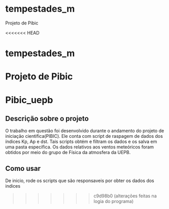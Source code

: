 # tempestades_m
Projeto de Pibic

<<<<<<< HEAD
# tempestades_m
Projeto de Pibic
=======
# Pibic_uepb

## Descrição sobre o projeto


O trabalho em questão foi desenvolvido durante o andamento do projeto de iniciação cientifica(PIBIC). Ele conta com script de raspagem de dados dos índices Kp, Ap e dst. Tais scripts obtém e filtram os dados e os salva em uma pasta específica. Os dados relativos aos ventos meteóricos foram obtidos por meio do grupo de Física da atmosfera da UEPB.

## Como usar

De inicio, rode os scripts que são responsaveis por obter os dados dos indices
>>>>>>> c9d98b0 (alterações feitas na logia do programa)
